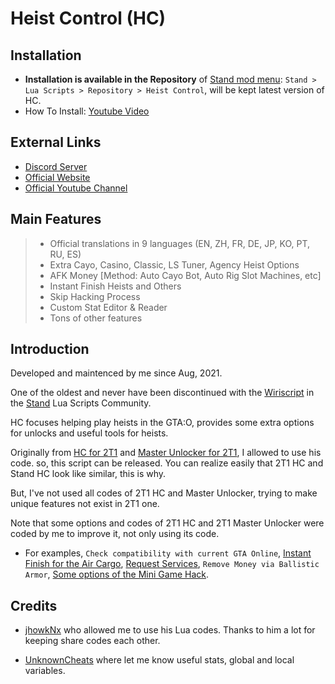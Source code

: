 # Heist Control (HC)


## Installation

- **Installation is available in the Repository** of [Stand mod menu](https://stand.gg): `Stand > Lua Scripts > Repository > Heist Control`, will be kept latest version of HC.
- How To Install: [Youtube Video](https://www.youtube.com/watch?v=UQpFb6hzIqo)

## External Links

- [Discord Server](https://icedoomfist.com/Link/HC_Discord)
- [Official Website](https://icedoomfist.com/Stand_Heist_Control)
- [Official Youtube Channel](https://www.youtube.com/channel/UCXD5Iz2Oe4cVoym71m2tfKQ)


## Main Features

> - Official translations in 9 languages (EN, ZH, FR, DE, JP, KO, PT, RU, ES)
> - Extra Cayo, Casino, Classic, LS Tuner, Agency Heist Options
> - AFK Money [Method: Auto Cayo Bot, Auto Rig Slot Machines, etc]
> - Instant Finish Heists and Others
> - Skip Hacking Process
> - Custom Stat Editor & Reader
> - Tons of other features


## Introduction

Developed and maintenced by me since Aug, 2021.

One of the oldest and never have been discontinued with the [Wiriscript](https://github.com/nowiry/WiriScript) in the [Stand](https://stand.gg) Lua Scripts Community.

HC focuses helping play heists in the GTA:O, provides some extra options for unlocks and useful tools for heists.

Originally from [HC for 2T1](https://github.com/jhowkNx/Heist-Control-v2) and [Master Unlocker for 2T1](https://github.com/jhowkNx/Master-Unlocker), I allowed to use his code. so, this script can be released. You can realize easily that 2T1 HC and Stand HC look like similar, this is why.

But, I've not used all codes of 2T1 HC and Master Unlocker, trying to make unique features not exist in 2T1 one.

Note that some options and codes of 2T1 HC and 2T1 Master Unlocker were coded by me to improve it, not only using its code.
- For examples, `Check compatibility with current GTA Online`, [Instant Finish for the Air Cargo](https://www.unknowncheats.me/forum/3513482-post37.html), [Request Services](https://www.unknowncheats.me/forum/3442776-post4.html), `Remove Money via Ballistic Armor`, [Some options of the Mini Game Hack](https://www.unknowncheats.me/forum/3455828-post8.html).


## Credits

- [jhowkNx](https://github.com/jhowkNx/) who allowed me to use his Lua codes. Thanks to him a lot for keeping share codes each other.

- [UnknownCheats](https://www.unknowncheats.me/forum/grand-theft-auto-v) where let me know useful stats, global and local variables.